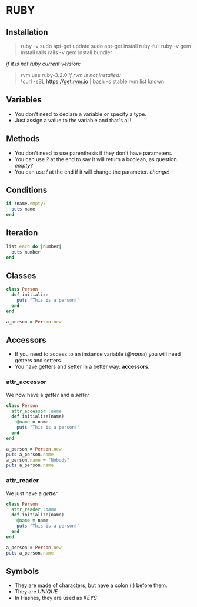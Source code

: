 # RUBY

## Installation 

>ruby -v
>sudo apt-get update
>sudo apt-get install ruby-full
>ruby -v
>gem install rails
>rails -v
>gem install bundler

_if it is not ruby current version:_ <br/>
>rvm use ruby-3.2.0
_if rvm is not installed:_ <br/>
>\curl -sSL https://get.rvm.io | bash -s stable
>rvm list known

## Variables

* You don't need to declare a variable or specify a type. <br/>
* Just assign a value to the variable and that's all!. <br/>

## Methods

* You don't need to use parenthesis if they don't have parameters. <br/>
* You can use _?_ at the end to say it will return a boolean, as question. _empty?_<br/>
* You can use _!_ at the end if it will change the parameter. _change!_ <br/>

## Conditions

```ruby
if !name.empty?
  puts name
end
```

## Iteration

```ruby
list.each do |number|
  puts number
end
```

## Classes

```ruby
class Person
  def initialize
    puts "This is a person!"
  end
end

a_person = Person.new
```

## Accessors

* If you need to access to an instance variable (_@name_) you will need getters and setters. <br/>
* You have getters and setter in a better way: __accessors__. <br/>

### attr_accessor

We now have a _getter_ and a _setter_ <br/>

```ruby
class Person
  attr_accessor :name
  def initialize(name)
    @name = name
    puts "This is a person!"
  end
end

a_person = Person.new
puts a_person.name
a_person.name = "Nobody"
puts a_person.name
```

### attr_reader

We just have a _getter_ <br/>

```ruby
class Person
  attr_reader :name
  def initialize(name)
    @name = name
    puts "This is a person!"
  end
end

a_person = Person.new
puts a_person.name
```




## Symbols

* They are made of characters, but have a colon (_:_) before them. <br/>
* They are _UNIQUE_ <br/>
* In Hashes, they are used as _KEYS_

